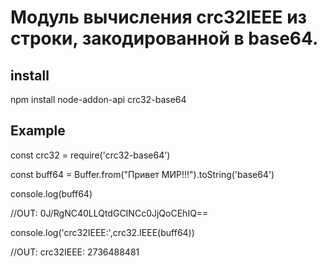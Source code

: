 # Модуль вычисления crc32IEEE из строки, закодированной в base64.
## install
npm install node-addon-api crc32-base64

## Example
const crc32 = require('crc32-base64')

const buff64 = Buffer.from("Привет МИР!!!").toString('base64')

console.log(buff64)

//OUT: 0J/RgNC40LLQtdGCINCc0JjQoCEhIQ==

console.log('crc32IEEE:',crc32.IEEE(buff64))

//OUT: crc32IEEE: 2736488481

